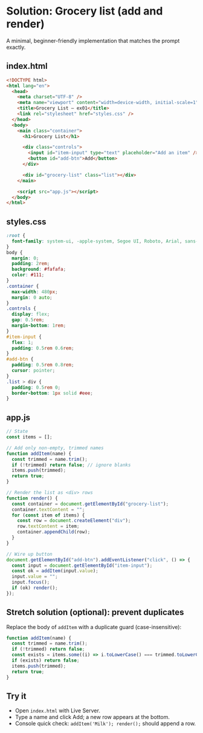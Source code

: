 # Solution: Grocery list (add and render)

A minimal, beginner-friendly implementation that matches the prompt exactly.

## index.html

```html
<!DOCTYPE html>
<html lang="en">
  <head>
    <meta charset="UTF-8" />
    <meta name="viewport" content="width=device-width, initial-scale=1" />
    <title>Grocery List — ex01</title>
    <link rel="stylesheet" href="styles.css" />
  </head>
  <body>
    <main class="container">
      <h1>Grocery List</h1>

      <div class="controls">
        <input id="item-input" type="text" placeholder="Add an item" />
        <button id="add-btn">Add</button>
      </div>

      <div id="grocery-list" class="list"></div>
    </main>

    <script src="app.js"></script>
  </body>
</html>
```

## styles.css

```css
:root {
  font-family: system-ui, -apple-system, Segoe UI, Roboto, Arial, sans-serif;
}
body {
  margin: 0;
  padding: 2rem;
  background: #fafafa;
  color: #111;
}
.container {
  max-width: 480px;
  margin: 0 auto;
}
.controls {
  display: flex;
  gap: 0.5rem;
  margin-bottom: 1rem;
}
#item-input {
  flex: 1;
  padding: 0.5rem 0.6rem;
}
#add-btn {
  padding: 0.5rem 0.8rem;
  cursor: pointer;
}
.list > div {
  padding: 0.5rem 0;
  border-bottom: 1px solid #eee;
}
```

## app.js

```js
// State
const items = [];

// Add only non-empty, trimmed names
function addItem(name) {
  const trimmed = name.trim();
  if (!trimmed) return false; // ignore blanks
  items.push(trimmed);
  return true;
}

// Render the list as <div> rows
function render() {
  const container = document.getElementById("grocery-list");
  container.textContent = "";
  for (const item of items) {
    const row = document.createElement("div");
    row.textContent = item;
    container.appendChild(row);
  }
}

// Wire up button
document.getElementById("add-btn").addEventListener("click", () => {
  const input = document.getElementById("item-input");
  const ok = addItem(input.value);
  input.value = "";
  input.focus();
  if (ok) render();
});
```

## Stretch solution (optional): prevent duplicates

Replace the body of `addItem` with a duplicate guard (case-insensitive):

```js
function addItem(name) {
  const trimmed = name.trim();
  if (!trimmed) return false;
  const exists = items.some((i) => i.toLowerCase() === trimmed.toLowerCase());
  if (exists) return false;
  items.push(trimmed);
  return true;
}
```

## Try it

- Open `index.html` with Live Server.
- Type a name and click Add; a new row appears at the bottom.
- Console quick check: `addItem('Milk'); render();` should append a row.
